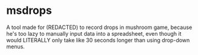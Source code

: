# msdrops

A tool made for (REDACTED) to record drops in mushroom game, because he's too lazy to manually input data into a spreadsheet, even though it would LITERALLY only take like 30 seconds longer than using drop-down menus.
